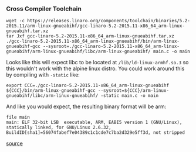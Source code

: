 ### Cross Compiler Toolchain

```
wget -c https://releases.linaro.org/components/toolchain/binaries/5.2-2015.11/arm-linux-gnueabihf/gcc-linaro-5.2-2015.11-x86_64_arm-linux-gnueabihf.tar.xz
tar Jxf gcc-linaro-5.2-2015.11-x86_64_arm-linux-gnueabihf.tar.xz
./gcc-linaro-5.2-2015.11-x86_64_arm-linux-gnueabihf/bin/arm-linux-gnueabihf-gcc --sysroot=./gcc-linaro-5.2-2015.11-x86_64_arm-linux-gnueabihf/arm-linux-gnueabihf/libc/arm-linux-gnueabihf/ main.c -o main
```

Looks like this will expect libc to be located at ```/lib/ld-linux-armhf.so.3``` so this wouldn't work with the alpine linux distro. You could work around this by compiling with ```-static``` like:

```
export CCC=./gcc-linaro-5.2-2015.11-x86_64_arm-linux-gnueabihf
${CCC}/bin/arm-linux-gnueabihf-gcc --sysroot=${CCC}/arm-linux-gnueabihf/libc/arm-linux-gnueabihf/ -static main.c -o main
```

And like you would expect, the resulting binary format will be arm:

```
file main
main: ELF 32-bit LSB  executable, ARM, EABI5 version 1 (GNU/Linux), statically linked, for GNU/Linux 2.6.32, BuildID[sha1]=56074fabef7e04389c1c1cde7c7ba2d329e5ff3d, not stripped
```


[source](https://eewiki.net/display/linuxonarm/BeagleBone+Black#BeagleBoneBlack-ARMCrossCompiler:GCC)

